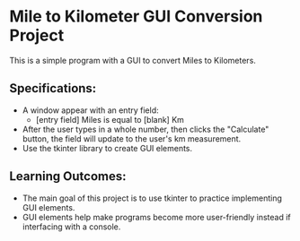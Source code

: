 # Mile to Kilometer GUI Conversion Project
<p>This is a simple program with a GUI to convert Miles to Kilometers.</p>

## Specifications:
- A window appear with an entry field:
  - [entry field] Miles is equal to [blank] Km
- After the user types in a whole number, then clicks the "Calculate" button,
the <blank> field will update to the user's km measurement.
- Use the tkinter library to create GUI elements.

## Learning Outcomes:
- The main goal of this project is to use tkinter to practice implementing GUI elements.
- GUI elements help make programs become more user-friendly instead if interfacing with a console.